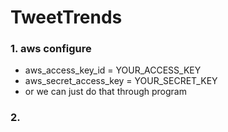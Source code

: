 # TweetTrends


### 1. aws configure
* aws_access_key_id = YOUR_ACCESS_KEY 
* aws_secret_access_key = YOUR_SECRET_KEY
* or we can just do that through program

### 2.
